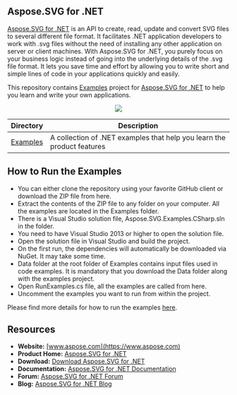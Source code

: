 ## Aspose.SVG for .NET

[Aspose.SVG for .NET](https://products.aspose.com/svg/net) is an API to create, read, update and convert SVG files to several different file format. It facilitates .NET application developers to work with .svg files without the need of installing any other application on server or client machines. With Aspose.SVG for .NET, you purely focus on your business logic instead of going into the underlying details of the .svg file format. It lets you save time and effort by allowing you to write short and simple lines of code in your applications quickly and easily.

This repository contains [Examples](Examples) project for [Aspose.SVG for .NET](https://products.aspose.com/svg/net) to help you learn and write your own applications.

<p align="center">

  <a title="Download complete Aspose.SVG for .NET source code" href="https://github.com/aspose-svg/Aspose.PUB-for-.NET/archive/master.zip">
	<img src="https://raw.github.com/AsposeExamples/java-examples-dashboard/master/images/downloadZip-Button-Large.png" />
  </a>
</p>

Directory | Description
--------- | -----------
[Examples](Examples)  | A collection of .NET examples that help you learn the product features

## How to Run the Examples
+ You can either clone the repository using your favorite GitHub client or download the ZIP file from here.
+ Extract the contents of the ZIP file to any folder on your computer. All the examples are located in the Examples folder.
+ There is a Visual Studio solution file, Aspose.SVG.Examples.CSharp.sln in the folder.
+ You need to have Visual Studio 2013 or higher to open the solution file.
+ Open the solution file in Visual Studio and build the project.
+ On the first run, the dependencies will automatically be downloaded via NuGet. It may take some time.
+ Data folder at the root folder of Examples contains input files used in code examples. It is mandatory that you download the Data folder along with the examples project.
+ Open RunExamples.cs file, all the examples are called from here.
+ Uncomment the examples you want to run from within the project.

Please find more details for how to run the examples [here](https://docs.aspose.com/display/svgnet/How+to+Run+the+Examples).

## Resources

+ **Website:** [www.aspose.com](https://www.aspose.com)
+ **Product Home:** [Aspose.SVG for .NET](https://products.aspose.com/svg/net)
+ **Download:** [Download Aspose.SVG for .NET](https://www.nuget.org/packages/Aspose.SVG)
+ **Documentation:** [Aspose.SVG for .NET Documentation](https://docs.aspose.com/display/svgnet/Home)
+ **Forum:** [Aspose.SVG for .NET Forum](https://forum.aspose.com/c/svg)
+ **Blog:** [Aspose.SVG for .NET Blog](https://blog.aspose.com/category/svg/)
